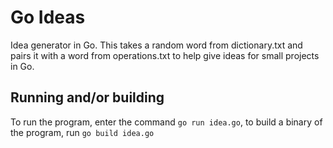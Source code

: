 # Go Ideas

Idea generator in Go. This takes a random word from dictionary.txt and pairs it with a word from operations.txt to help give ideas for small projects in Go.

## Running and/or building

To run the program, enter the command ```go run idea.go```, to build a binary of the program, run ```go build idea.go```
